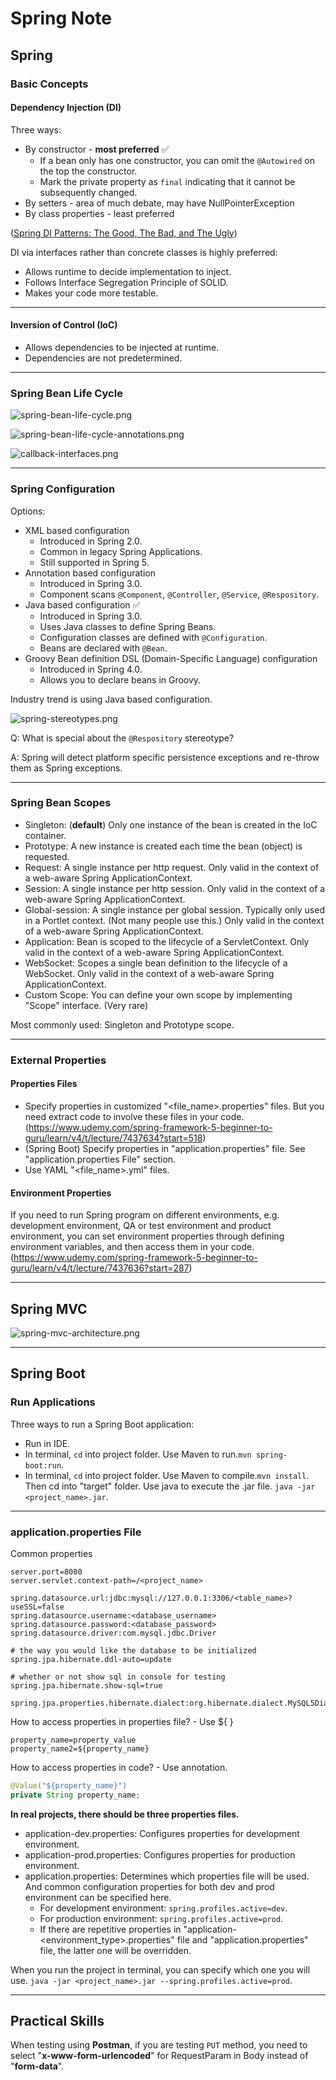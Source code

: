 # Spring Note

## Spring

### Basic Concepts

#### Dependency Injection (DI)

Three ways:

- By constructor - **most preferred** :white_check_mark:​
  - If a bean only has one constructor, you can omit the `@Autowired` on the top the constructor.
  - Mark the private property as `final` indicating that it cannot be subsequently changed.
- By setters - area of much debate, may have NullPointerException
- By class properties - least preferred

([Spring DI Patterns: The Good, The Bad, and The Ugly](https://dzone.com/articles/spring-di-patterns-the-good-the-bad-and-the-ugly))

DI via interfaces rather than concrete classes is highly preferred:

- Allows runtime to decide implementation to inject.
- Follows Interface Segregation Principle of SOLID.
- Makes your code more testable.

---

#### Inversion of Control (IoC)

- Allows dependencies to be injected at runtime.
- Dependencies are not predetermined.

---

### Spring Bean Life Cycle

![spring-bean-life-cycle.png](img/spring-bean-life-cycle.png)

![spring-bean-life-cycle-annotations.png](img/spring-bean-life-cycle-annotations.png)

![callback-interfaces.png](img/callback-interfaces.png)

---

### Spring Configuration

Options:

- XML based configuration
  - Introduced in Spring 2.0.
  - Common in legacy Spring Applications.
  - Still supported in Spring 5.
- Annotation based configuration
  - Introduced in Spring 3.0.
  - Component scans `@Component`, `@Controller`, `@Service`, `@Respository`.
- Java based configuration :white_check_mark:​
  - Introduced in Spring 3.0.
  - Uses Java classes to define Spring Beans.
  - Configuration classes are defined with `@Configuration`.
  - Beans are declared with `@Bean`.
- Groovy Bean definition DSL (Domain-Specific Language) configuration
  - Introduced in Spring 4.0.
  - Allows you to declare beans in Groovy.

Industry trend is using Java based configuration.

![spring-stereotypes.png](img/spring-stereotypes.png)

Q: What is special about the `@Respository` stereotype?

A: Spring will detect platform specific persistence exceptions and re-throw them as Spring exceptions.

---

### Spring Bean Scopes

- Singleton: (**default**) Only one instance of the bean is created in the IoC container.
- Prototype: A new instance is created each time the bean (object) is requested.
- Request: A single instance per http request. Only valid in the context of a web-aware Spring ApplicationContext.
- Session: A single instance per http session. Only valid in the context of a web-aware Spring ApplicationContext.
- Global-session: A single instance per global session. Typically only used in a Portlet context. (Not many people use this.) Only valid in the context of a web-aware Spring ApplicationContext.
- Application: Bean is scoped to the lifecycle of a ServletContext. Only valid in the context of a web-aware Spring ApplicationContext.
- WebSocket: Scopes a single bean definition to the lifecycle of a WebSocket. Only valid in the context of a web-aware Spring ApplicationContext.
- Custom Scope: You can define your own scope by implementing "Scope" interface. (Very rare)

Most commonly used: Singleton and Prototype scope.

---

### External Properties

#### Properties Files

- Specify properties in customized "<file_name>.properties" files. But you need extract code to involve these files in your code. (https://www.udemy.com/spring-framework-5-beginner-to-guru/learn/v4/t/lecture/7437634?start=518)
- (Spring Boot) Specify properties in "application.properties" file. See "application.properties File" section.
- Use YAML "<file_name>.yml" files.

#### Environment Properties

If you need to run Spring program on different environments, e.g. development environment, QA or test environment and product environment, you can set environment properties through defining environment variables, and then access them in your code. (https://www.udemy.com/spring-framework-5-beginner-to-guru/learn/v4/t/lecture/7437636?start=287)

---

## Spring MVC

![spring-mvc-architecture.png](img/spring-mvc-architecture.png)

---

## Spring Boot

### Run Applications

Three ways to run a Spring Boot application:

- Run in IDE.
- In terminal, `cd` into project folder. Use Maven to run.`mvn spring-boot:run`.
- In terminal, `cd` into project folder. Use Maven to compile.`mvn install`. Then cd into "target" folder. Use java to execute the .jar file. `java -jar <project_name>.jar`.

---

### application.properties File

Common properties

```properties
server.port=8080
server.servlet.context-path=/<project_name>

spring.datasource.url:jdbc:mysql://127.0.0.1:3306/<table_name>?useSSL=false
spring.datasource.username:<database_username>
spring.datasource.password:<database_password>
spring.datasource.driver:com.mysql.jdbc.Driver

# the way you would like the database to be initialized
spring.jpa.hibernate.ddl-auto=update

# whether or not show sql in console for testing
spring.jpa.hibernate.show-sql=true

spring.jpa.properties.hibernate.dialect:org.hibernate.dialect.MySQL5Dialect
```

How to access properties in properties file? - Use ${ }

```properties
property_name=property_value
property_name2=${property_name}
```

How to access properties in code? - Use annotation.

```java
@Value("${property_name}")
private String property_name;
```
**In real projects, there should be three properties files.**

- application-dev.properties: Configures properties for development environment.
- application-prod.properties: Configures properties for production environment.
- application.properties: Determines which properties file will be used. And common configuration properties for both dev and prod environment can be specified here.
  - For development environment: `spring.profiles.active=dev`.
  - For production environment: `spring.profiles.active=prod`.
  - If there are repetitive properties in "application-<environment_type>.properties" file and "application.properties" file, the latter one will be overridden.

When you run the project in terminal, you can specify which one you will use. `java -jar <project_name>.jar --spring.profiles.active=prod`.

---

##  Practical Skills

When testing using **Postman**, if you are testing `PUT` method, you need to select "**x-www-form-urlencoded**" for RequestParam in Body instead of "**form-data**".
